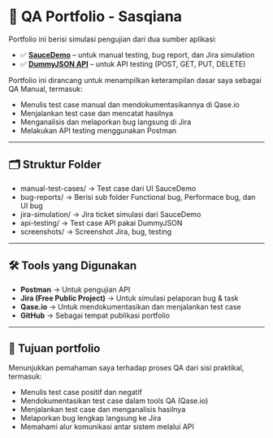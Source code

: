 # 🧪 QA Portfolio - Sasqiana 

Portfolio ini berisi simulasi pengujian dari dua sumber aplikasi:

- ✅ **[SauceDemo](https://www.saucedemo.com/)** – untuk manual testing, bug report, dan Jira simulation
- ✅ **[DummyJSON API](https://dummyjson.com/)** – untuk API testing (POST, GET, PUT, DELETE)

Portfolio ini dirancang untuk menampilkan keterampilan dasar saya sebagai QA Manual, termasuk:
- Menulis test case manual dan mendokumentasikannya di Qase.io
- Menjalankan test case dan mencatat hasilnya
- Menganalisis dan melaporkan bug langsung di Jira
- Melakukan API testing menggunakan Postman

---

## 🗂️ Struktur Folder
- manual-test-cases/ → Test case dari UI SauceDemo
- bug-reports/ → Berisi sub folder Functional bug, Performace bug, dan UI bug
- jira-simulation/ → Jira ticket simulasi dari SauceDemo
- api-testing/ → Test case API pakai DummyJSON
- screenshots/ → Screenshot Jira, bug, testing

---

## 🛠️ Tools yang Digunakan
- **Postman** → Untuk pengujian API
- **Jira (Free Public Project)** → Untuk simulasi pelaporan bug & task
- **Qase.io** → Untuk mendokumentasikan dan menjalankan test case
- **GitHub** → Sebagai tempat publikasi portfolio

---

## 🎯 Tujuan portfolio
Menunjukkan pemahaman saya terhadap proses QA dari sisi praktikal, termasuk:
- Menulis test case positif dan negatif
- Mendokumentasikan test case dalam tools QA (Qase.io)
- Menjalankan test case dan menganalisis hasilnya
- Melaporkan bug lengkap langsung ke Jira
- Memahami alur komunikasi antar sistem melalui API
